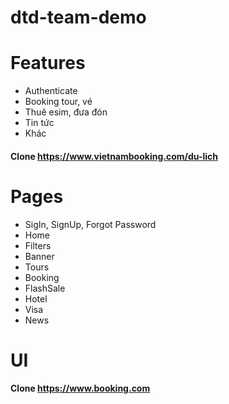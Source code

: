 # dtd-team-demo

# Features
- Authenticate
- Booking tour, vé
- Thuê esim, đưa đón
- Tin tức
- Khác
#### Clone https://www.vietnambooking.com/du-lich
# Pages
- SigIn, SignUp, Forgot Password
- Home
- Filters
- Banner
- Tours
- Booking
- FlashSale
- Hotel
- Visa
- News
# UI
#### Clone https://www.booking.com
